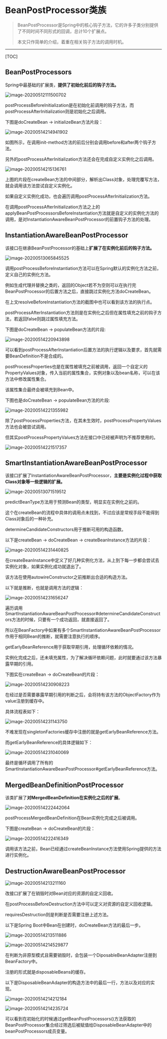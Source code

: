 # BeanPostProcessor类族

> BeanPostProcessor是Spring中的核心钩子方法，它的许多子类分别提供了不同时间不同形式的回调，总计10个扩展点。
>
> 本文只作简单的介绍，着重在相关钩子方法的调用时机。

<!-- more -->

---

[TOC]





## BeanPostProcessors

Spring中最基础的扩展类，**提供了初始化前后的钩子方法。**

 ![image-20200512111500702](../../pic/image-20200512111500702.png)

postProcessBeforeInitialization是在初始化前调用的钩子方法，而postProcessAfterInitialization则是初始化之后调用。

下图是doCreateBean -> initializeBean方法片段：

 ![image-20200514214941902](../../pic/image-20200514214941902.png)

如图所示，在调用init-method方法的前后分别会调用before和after两个钩子方法。

另外的postProcessAfterInitialization方法还会在完成自定义实例化之后调用。

 ![image-20200514215136761](../../pic/image-20200514215136761.png)

上图的片段在createBean方法的中间部分，解析出Class对象，处理完覆写方法，就会调用该方法尝试自定义实例化。

如果自定义实例化成功，也会遍历调用postProcessAfterInitialization方法。

在调用postProcessAfterInitialization方法之上的applyBeanPostProcessorsBeforeInstantiation方法就是自定义的实例化方法的调用，是对InstantiationAwareBeanPostProcessor的前置钩子方法的处理。





## InstantiationAwareBeanPostProcessor

该接口在继承BeanPostProcessor的基础上**扩展了在实例化前后的钩子方法。**

 ![image-20200513065845525](../../pic/image-20200513065845525.png)

调用postProcessBeforeInstantiation方法可以在Spring默认的实例化方法之前，定义自己的实例化方法。

例如生成代理并替换之类的，返回的Object若不为空则可以在执行完BeanPostProcessor的后置方法之后，直接跳过实例化方法doCreateBean。

在上文resolveBeforeInstantiation方法的截图中也可以看到该方法的执行点。

postProcessAfterInstantiation方法则是在实例化之后但在属性填充之前的钩子方法，若返回false则跳过属性填充方法。

下图是doCreateBean -> populateBean方法的片段:

 ![image-20200514220943898](../../pic/image-20200514220943898.png)

可以看到postProcessAfterInstantiation后置方法的执行逻辑以及要求，首先就需要BeanDefinition不是合成的。

postProcessProperties也是在属性被填充之前被调用，返回一个自定义的PropertyValues对象，传入当前的属性集合，实例对象以及bean名称，可以在该方法中修改属性集合。

该属性集合最终会被填充到Bean中。

下图也是doCreateBean -> populateBean方法的片段:

 ![image-20200514221355982](../../pic/image-20200514221355982.png)

除了postProcessProperties方法，在其未生效时，postProcessPropertyValues方法也会被尝试调用。

但其实postProcessPropertyValues方法在接口中已经被声明为不推荐使用的。

 ![image-20200514221517357](../../pic/image-20200514221517357.png)



## SmartInstantiationAwareBeanPostProcessor

该接口扩展了InstantiationAwareBeanPostProcessor，**主要是实例化过程中获取Class对象等一些逻辑的扩展。**

 ![image-20200513071519512](../../pic/image-20200513071519512.png)

predictBeanType方法用于预测Bean的类型，明显实在实例化之前的。

这个在createBean的流程中具体的调用点未找到，不过应该是常规手段不能得到Class对象后的一种补充。

determineCandidateConstructors用于推断可用的构造函数。

以下是createBean -> doCreateBean -> createBeanInstance方法的片段：

 ![image-20200514231440825](../../pic/image-20200514231440825.png)

在createBeanInstance中定义了好几种实例化方法，从上到下每一步都会尝试去实例化对象，如果实例化成功就退出了。

该方法在使用autowireConstructor之前推断出合适的构造方法。

以下就是推断，也就是调用方法的逻辑：

 ![image-20200514231656247](../../pic/image-20200514231656247.png)

遍历调用SmartInstantiationAwareBeanPostProcessor#determineCandidateConstructors方法的时候，只要有一个成功返回，就直接返回了。

所以在BeanFactory中如果有多个SmartInstantiationAwareBeanPostProcessor作用于相同Bean的推断，就需要注意执行的顺序。



getEarlyBeanReference用于获取早期引用，处理循环依赖的情况。

实例化完成之后，还未填充属性，为了解决循环依赖问题，此时就要通过该方法暴露早期的引用。

下图实在createBean -> doCreateBean的片段：

 ![image-20200514230908223](../../pic/image-20200514230908223.png)

在经过是否需要暴露早期引用的判断之后，会将持有该方法的ObjectFactory作为value注册到缓存中。

具体流程表如下：

 ![image-20200514231143750](../../pic/image-20200514231143750.png)

 不难发现在singletonFactories缓存中注册的就是getEarlyBeanReference方法。

而getEarlyBeanReference的具体逻辑如下：

 ![image-20200514231040069](../../pic/image-20200514231040069.png)

最终是循环调用了所有的SmartInstantiationAwareBeanPostProcessor#getEarlyBeanReference方法。



## MergedBeanDefinitionPostProcessor

该类扩展了**对MergedBeanDefinition在实例化之后的扩展**。

 ![image-20200514222442064](../../pic/image-20200514222442064.png)

postProcessMergedBeanDefinition在Bean实例化完成之后被调用。

下图是createBean -> doCreateBean的片段：

![image-20200514222416349](../../pic/image-20200514222416349.png) 

调用该方法之前，Bean已经通过createBeanInstance方法使用Spring提供的方法进行实例化。





## DestructionAwareBeanPostProcessor

 ![image-20200514213211160](../../pic/image-20200514213211160.png)

改接口扩展了在销毁时对Bean对应的资源的自定义回收。

在postProcessBeforeDestruction方法中可以定义对资源的自定义回收逻辑。

requiresDestruction则是判断是否需要注册上述方法。





以下是Spring Boot中Bean在创建时，doCreateBean方法的最后一步。

 ![image-20200514213511886](../../pic/image-20200514213511886.png)

 ![image-20200514214529877](../../pic/image-20200514214529877.png)

在判断为非原型模式且需要销毁时，会包装一个DiposableBeanAdapter注册到BeanFactory中。

注册的形式就是disposableBeans的缓存。



以下是DisposableBeanAdapter的构造方法中的最后一行，方法以及对应的实现。

 ![image-20200514214212184](../../pic/image-20200514214212184.png)

![image-20200514214235724](../../pic/image-20200514214235724.png)

可以看到在初始化的时候通过getBeanPostProcessors()方法获取的BeanPostProcessor集合经过筛选后被赋值给DisposableBeanAdapter中的beanPostProcessors成员变量。

